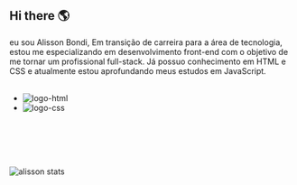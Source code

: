 ## Hi there :earth_americas:

eu sou Alisson Bondi, Em transição de carreira para a área de tecnologia, estou me especializando em desenvolvimento front-end com o objetivo de me tornar um profissional full-stack. Já possuo conhecimento em HTML e CSS e atualmente estou aprofundando meus estudos em JavaScript.
<br>
<br>
- <img src="https://img.shields.io/badge/HTML5-E34F26?style=for-the-badge&logo=html5&logoColor=white" alt="logo-html"> 
- <img src="https://img.shields.io/badge/CSS3-1572B6?style=for-the-badge&logo=css3&logoColor=white" alt="logo-css">
<br>
<br>
<br>
<br>

  ![alisson stats](https://github-readme-stats.vercel.app/api?username=alissonbondi14&show_icons=true&theme=transparent)
  
